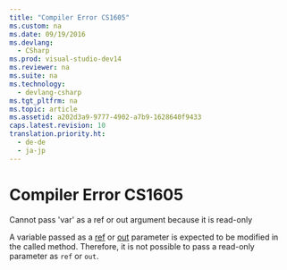 ```yaml
---
title: "Compiler Error CS1605"
ms.custom: na
ms.date: 09/19/2016
ms.devlang: 
  - CSharp
ms.prod: visual-studio-dev14
ms.reviewer: na
ms.suite: na
ms.technology: 
  - devlang-csharp
ms.tgt_pltfrm: na
ms.topic: article
ms.assetid: a202d3a9-9777-4902-a7b9-1628640f9433
caps.latest.revision: 10
translation.priority.ht: 
  - de-de
  - ja-jp
---
```

# Compiler Error CS1605
Cannot pass 'var' as a ref or out argument because it is read-only  
  
 A variable passed as a [ref](../vs140/ref--C#-Reference-.md) or [out](../vs140/out--C#-Reference-.md) parameter is expected to be modified in the called method. Therefore, it is not possible to pass a read-only parameter as `ref` or `out`.